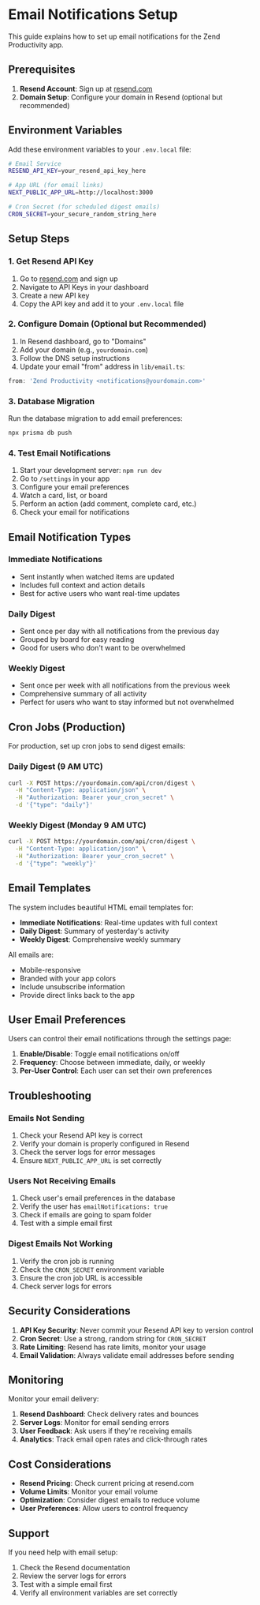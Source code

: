 # Email Notifications Setup

This guide explains how to set up email notifications for the Zend Productivity app.

## Prerequisites

1. **Resend Account**: Sign up at [resend.com](https://resend.com)
2. **Domain Setup**: Configure your domain in Resend (optional but recommended)

## Environment Variables

Add these environment variables to your `.env.local` file:

```bash
# Email Service
RESEND_API_KEY=your_resend_api_key_here

# App URL (for email links)
NEXT_PUBLIC_APP_URL=http://localhost:3000

# Cron Secret (for scheduled digest emails)
CRON_SECRET=your_secure_random_string_here
```

## Setup Steps

### 1. Get Resend API Key

1. Go to [resend.com](https://resend.com) and sign up
2. Navigate to API Keys in your dashboard
3. Create a new API key
4. Copy the API key and add it to your `.env.local` file

### 2. Configure Domain (Optional but Recommended)

1. In Resend dashboard, go to "Domains"
2. Add your domain (e.g., `yourdomain.com`)
3. Follow the DNS setup instructions
4. Update your email "from" address in `lib/email.ts`:

```typescript
from: 'Zend Productivity <notifications@yourdomain.com>'
```

### 3. Database Migration

Run the database migration to add email preferences:

```bash
npx prisma db push
```

### 4. Test Email Notifications

1. Start your development server: `npm run dev`
2. Go to `/settings` in your app
3. Configure your email preferences
4. Watch a card, list, or board
5. Perform an action (add comment, complete card, etc.)
6. Check your email for notifications

## Email Notification Types

### Immediate Notifications
- Sent instantly when watched items are updated
- Includes full context and action details
- Best for active users who want real-time updates

### Daily Digest
- Sent once per day with all notifications from the previous day
- Grouped by board for easy reading
- Good for users who don't want to be overwhelmed

### Weekly Digest
- Sent once per week with all notifications from the previous week
- Comprehensive summary of all activity
- Perfect for users who want to stay informed but not overwhelmed

## Cron Jobs (Production)

For production, set up cron jobs to send digest emails:

### Daily Digest (9 AM UTC)
```bash
curl -X POST https://yourdomain.com/api/cron/digest \
  -H "Content-Type: application/json" \
  -H "Authorization: Bearer your_cron_secret" \
  -d '{"type": "daily"}'
```

### Weekly Digest (Monday 9 AM UTC)
```bash
curl -X POST https://yourdomain.com/api/cron/digest \
  -H "Content-Type: application/json" \
  -H "Authorization: Bearer your_cron_secret" \
  -d '{"type": "weekly"}'
```

## Email Templates

The system includes beautiful HTML email templates for:

- **Immediate Notifications**: Real-time updates with full context
- **Daily Digest**: Summary of yesterday's activity
- **Weekly Digest**: Comprehensive weekly summary

All emails are:
- Mobile-responsive
- Branded with your app colors
- Include unsubscribe information
- Provide direct links back to the app

## User Email Preferences

Users can control their email notifications through the settings page:

1. **Enable/Disable**: Toggle email notifications on/off
2. **Frequency**: Choose between immediate, daily, or weekly
3. **Per-User Control**: Each user can set their own preferences

## Troubleshooting

### Emails Not Sending
1. Check your Resend API key is correct
2. Verify your domain is properly configured in Resend
3. Check the server logs for error messages
4. Ensure `NEXT_PUBLIC_APP_URL` is set correctly

### Users Not Receiving Emails
1. Check user's email preferences in the database
2. Verify the user has `emailNotifications: true`
3. Check if emails are going to spam folder
4. Test with a simple email first

### Digest Emails Not Working
1. Verify the cron job is running
2. Check the `CRON_SECRET` environment variable
3. Ensure the cron job URL is accessible
4. Check server logs for errors

## Security Considerations

1. **API Key Security**: Never commit your Resend API key to version control
2. **Cron Secret**: Use a strong, random string for `CRON_SECRET`
3. **Rate Limiting**: Resend has rate limits, monitor your usage
4. **Email Validation**: Always validate email addresses before sending

## Monitoring

Monitor your email delivery:

1. **Resend Dashboard**: Check delivery rates and bounces
2. **Server Logs**: Monitor for email sending errors
3. **User Feedback**: Ask users if they're receiving emails
4. **Analytics**: Track email open rates and click-through rates

## Cost Considerations

- **Resend Pricing**: Check current pricing at resend.com
- **Volume Limits**: Monitor your email volume
- **Optimization**: Consider digest emails to reduce volume
- **User Preferences**: Allow users to control frequency

## Support

If you need help with email setup:

1. Check the Resend documentation
2. Review the server logs for errors
3. Test with a simple email first
4. Verify all environment variables are set correctly
